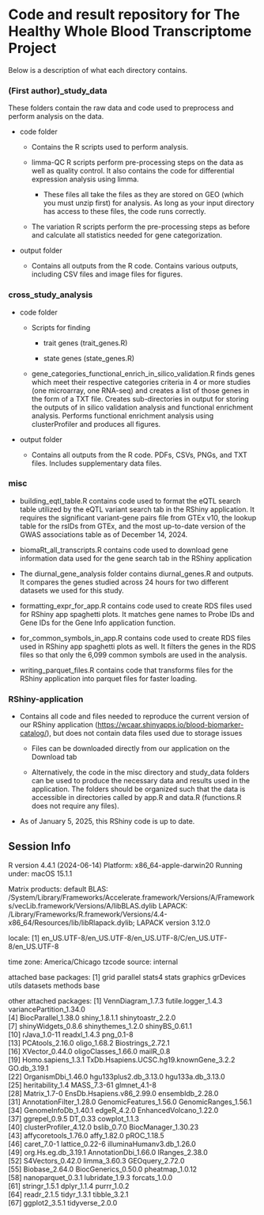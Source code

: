 # Code and result repository for The Healthy Whole Blood Transcriptome Project

Below is a description of what each directory contains.

### (First author)\_study_data

These folders contain the raw data and code used to preprocess and perform analysis on the data.

-   code folder

    -   Contains the R scripts used to perform analysis.

    -   limma-QC R scripts perform pre-processing steps on the data as well as quality control. It also contains the code for differential expression analysis using limma.

        -   These files all take the files as they are stored on GEO (which you must unzip first) for analysis. As long as your input directory has access to these files, the code runs correctly.

    -   The variation R scripts perform the pre-processing steps as before and calculate all statistics needed for gene categorization.

-   output folder

    -   Contains all outputs from the R code. Contains various outputs, including CSV files and image files for figures.

### cross_study_analysis

-   code folder

    -   Scripts for finding

        -   trait genes (trait_genes.R)

        -   state genes (state_genes.R)

    -   gene_categories_functional_enrich_in_silico_validation.R finds genes which meet their respective categories criteria in 4 or more studies (one microarray, one RNA-seq) and creates a list of those genes in the form of a TXT file. Creates sub-directories in output for storing the outputs of in silico validation analysis and functional enrichment analysis. Performs functional enrichment analysis using clusterProfiler and produces all figures.

-   output folder

    -   Contains all outputs from the R code. PDFs, CSVs, PNGs, and TXT files. Includes supplementary data files.

### misc

-   building_eqtl_table.R contains code used to format the eQTL search table utilized by the eQTL variant search tab in the RShiny application. It requires the significant variant-gene pairs file from GTEx v10, the lookup table for the rsIDs from GTEx, and the most up-to-date version of the GWAS associations table as of December 14, 2024.

-   biomaRt_all_transcripts.R contains code used to download gene information data used for the gene search tab in the RShiny application

-   The diurnal_gene_analysis folder contains diurnal_genes.R and outputs. It compares the genes studied across 24 hours for two different datasets we used for this study.

-   formatting_expr_for_app.R contains code used to create RDS files used for RShiny app spaghetti plots. It matches gene names to Probe IDs and Gene IDs for the Gene Info application function.

-   for_common_symbols_in_app.R contains code used to create RDS files used in RShiny app spaghetti plots as well. It filters the genes in the RDS files so that only the 6,099 common symbols are used in the analysis.

-   writing_parquet_files.R contains code that transforms files for the RShiny application into parquet files for faster loading.

### RShiny-application

-   Contains all code and files needed to reproduce the current version of our RShiny application (<https://wcaar.shinyapps.io/blood-biomarker-catalog/>), but does not contain data files used due to storage issues

    -   Files can be downloaded directly from our application on the Download tab

    -   Alternatively, the code in the misc directory and study_data folders can be used to produce the necessary data and results used in the application. The folders should be organized such that the data is accessible in directories called by app.R and data.R (functions.R does not require any files).

-   As of January 5, 2025, this RShiny code is up to date.

## Session Info

R version 4.4.1 (2024-06-14) Platform: x86_64-apple-darwin20 Running under: macOS 15.1.1

Matrix products: default BLAS: /System/Library/Frameworks/Accelerate.framework/Versions/A/Frameworks/vecLib.framework/Versions/A/libBLAS.dylib LAPACK: /Library/Frameworks/R.framework/Versions/4.4-x86_64/Resources/lib/libRlapack.dylib; LAPACK version 3.12.0

locale: [1] en_US.UTF-8/en_US.UTF-8/en_US.UTF-8/C/en_US.UTF-8/en_US.UTF-8

time zone: America/Chicago tzcode source: internal

attached base packages: [1] grid parallel stats4 stats graphics grDevices utils datasets methods base

other attached packages: [1] VennDiagram_1.7.3 futile.logger_1.4.3 variancePartition_1.34.0\
[4] BiocParallel_1.38.0 shiny_1.8.1.1 shinytoastr_2.2.0\
[7] shinyWidgets_0.8.6 shinythemes_1.2.0 shinyBS_0.61.1\
[10] rJava_1.0-11 readxl_1.4.3 png_0.1-8\
[13] PCAtools_2.16.0 oligo_1.68.2 Biostrings_2.72.1\
[16] XVector_0.44.0 oligoClasses_1.66.0 mailR_0.8\
[19] Homo.sapiens_1.3.1 TxDb.Hsapiens.UCSC.hg19.knownGene_3.2.2 GO.db_3.19.1\
[22] OrganismDbi_1.46.0 hgu133plus2.db_3.13.0 hgu133a.db_3.13.0\
[25] heritability_1.4 MASS_7.3-61 glmnet_4.1-8\
[28] Matrix_1.7-0 EnsDb.Hsapiens.v86_2.99.0 ensembldb_2.28.0\
[31] AnnotationFilter_1.28.0 GenomicFeatures_1.56.0 GenomicRanges_1.56.1\
[34] GenomeInfoDb_1.40.1 edgeR_4.2.0 EnhancedVolcano_1.22.0\
[37] ggrepel_0.9.5 DT_0.33 cowplot_1.1.3\
[40] clusterProfiler_4.12.0 bslib_0.7.0 BiocManager_1.30.23\
[43] affycoretools_1.76.0 affy_1.82.0 pROC_1.18.5\
[46] caret_7.0-1 lattice_0.22-6 illuminaHumanv3.db_1.26.0\
[49] org.Hs.eg.db_3.19.1 AnnotationDbi_1.66.0 IRanges_2.38.0\
[52] S4Vectors_0.42.0 limma_3.60.3 GEOquery_2.72.0\
[55] Biobase_2.64.0 BiocGenerics_0.50.0 pheatmap_1.0.12\
[58] nanoparquet_0.3.1 lubridate_1.9.3 forcats_1.0.0\
[61] stringr_1.5.1 dplyr_1.1.4 purrr_1.0.2\
[64] readr_2.1.5 tidyr_1.3.1 tibble_3.2.1\
[67] ggplot2_3.5.1 tidyverse_2.0.0
